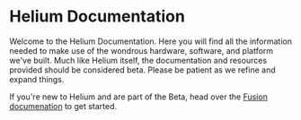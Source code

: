 # Helium Documentation  


Welcome to the Helium Documentation. Here you will find all the information needed to make use of the wondrous hardware, software, and platform we've built. Much like Helium itself, the documentation and resources provided should be considered beta. Please be patient as we refine and expand things. 

If you're new to Helium and are part of the Beta, head over the [Fusion documenation](/docs/fusion/helium-fusion/) to get started. 

